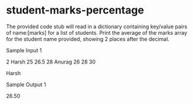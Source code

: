 # student-marks-percentage
The provided code stub will read in a dictionary containing key/value pairs of name:[marks] for a list of students. Print the average of the marks array for the student name provided, showing 2 places after the decimal.

Sample Input 1

2
Harsh  25 26.5 28
Anurag  26 28 30

Harsh

Sample Output 1

26.50

